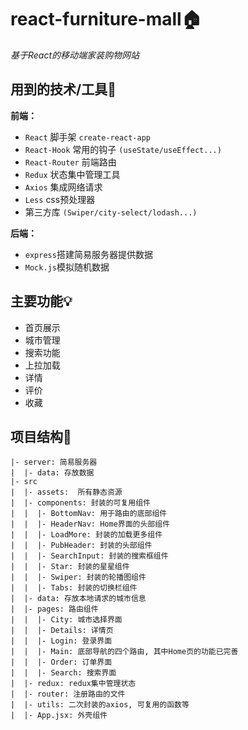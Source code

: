 # react-furniture-mall:house:
*基于React的移动端家装购物网站*

## 用到的技术/工具:wrench:
**前端：**
 - `React` 脚手架 `create-react-app`
 - `React-Hook` 常用的钩子 `(useState/useEffect...)`
 - `React-Router` 前端路由
 - `Redux` 状态集中管理工具
 - `Axios`  集成网络请求
 - `Less`  css预处理器
 - 第三方库 `(Swiper/city-select/lodash...)`
 
**后端：**
 - `express`搭建简易服务器提供数据
 - `Mock.js`模拟随机数据

## 主要功能:bulb:

 - 首页展示
- 城市管理
- 搜索功能
- 上拉加载
- 详情
- 评价
- 收藏

## 项目结构:page_facing_up:

    |- server: 简易服务器
    |  |- data: 存放数据
    |- src
    |  |- assets:  所有静态资源
    |  |- components: 封装的可复用组件
    |  |  |- BottomNav: 用于路由的底部组件
    |  |  |- HeaderNav: Home界面的头部组件
    |  |  |- LoadMore: 封装的加载更多组件
    |  |  |- PubHeader: 封装的头部组件
    |  |  |- SearchInput: 封装的搜索框组件
    |  |  |- Star: 封装的星星组件
    |  |  |- Swiper: 封装的轮播图组件
    |  |  |- Tabs: 封装的切换栏组件
    |  |- data: 存放本地请求的城市信息
    |  |- pages: 路由组件
    |  |  |- City: 城市选择界面
    |  |  |- Details: 详情页
    |  |  |- Login: 登录界面
    |  |  |- Main: 底部导航的四个路由, 其中Home页的功能已完善
    |  |  |- Order: 订单界面
    |  |  |- Search: 搜索界面
    |  |- redux: redux集中管理状态
    |  |- router: 注册路由的文件
    |  |- utils: 二次封装的axios, 可复用的函数等
    |  |- App.jsx: 外壳组件
